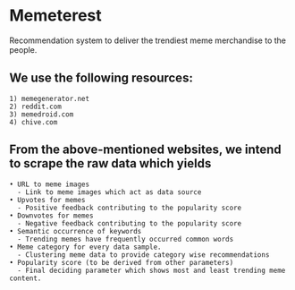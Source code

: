 # Memeterest
Recommendation system to deliver the trendiest meme merchandise to the people.

## We use the following resources:
    1) memegenerator.net
    2) reddit.com
    3) memedroid.com
    4) chive.com
    
## From the above-mentioned websites, we intend to scrape the raw data which yields
    • URL to meme images
      - Link to meme images which act as data source
    • Upvotes for memes
      - Positive feedback contributing to the popularity score
    • Downvotes for memes
      - Negative feedback contributing to the popularity score
    • Semantic occurrence of keywords
      - Trending memes have frequently occurred common words
    • Meme category for every data sample.
      - Clustering meme data to provide category wise recommendations
    • Popularity score (to be derived from other parameters)
      - Final deciding parameter which shows most and least trending meme content.
